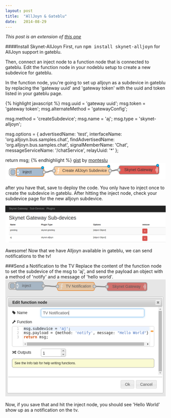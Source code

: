 ```yaml
---
layout: post
title:  "AllJoyn & Gateblu"
date:   2014-08-29
---
```


*This post is an extension of [this one](http://www.alisa.codes/2014/08/27/hackathon-writeup.html)*

####Install Skynet-AllJoyn
First, run <kbd>npm install skynet-alljoyn</kbd> for AllJoyn support in gateblu.


Then, connect an inject node to a function node that is connected to gateblu.
Edit the function node in your nodeblu setup to create a new subdevice for gateblu.

In the function node, you're going to set up alljoyn as a subdevice in gateblu by replacing the 'gateway uuid' and 'gateway token' with the uuid and token listed in your gateblu page.

{% highlight javascript %}
msg.uuid = 'gateway uuid';
msg.token = 'gateway token';
msg.alternateMethod = 'gatewayConfig';

msg.method = 'createSubdevice';
msg.name = 'aj';
msg.type = 'skynet-alljoyn';

msg.options = {
  advertisedName: 'test',
  interfaceName: 'org.alljoyn.bus.samples.chat',
  findAdvertisedName: 'org.alljoyn.bus.samples.chat',
  signalMemberName: 'Chat',
  messageServiceName: '/chatService',
  relayUuid: '*'
};

return msg;
{% endhighlight %}
[gist](https://gist.github.com/monteslu/eef338a6189e965bb387) by [monteslu](http://azprogrammer.com/)
![create new subdevice setup](/images/createdevicesetup.png)

after you have that, save to deploy the code.
You only have to inject once to create the subdevice in gateblu. After hitting the inject node, check your subdevice page for the new alljoyn subdevice. 

![show alljoyn in skynet-gateway subdevice portal](/images/gatewaysubdeviceviewaj.png)

Awesome! Now that we have Alljoyn available in gateblu, we can send notifications to the tv!

###Send a Notification to the TV
Replace the content of the function node to set the subdevice of the msg to 'aj', and send the payload an object with a method of 'notify' and a message of 'hello world'.
![send tv notification](/images/sendtvhelloworld.png)

Now, if you save that and hit the inject node, you should see 'Hello World' show up as a notification on the tv.
